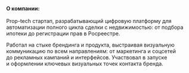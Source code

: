 **О&nbsp;компании:** <br><br> Prop-tech стартап, разрабатывающий цифровую платформу для автоматизации полного цикла сделки с&nbsp;недвижимостью: от&nbsp;подбора ипотеки до&nbsp;регистрации прав в&nbsp;Росреестре.

Работал на&nbsp;стыке брендинга и&nbsp;продукта, выстраивая визуальную коммуникацию по&nbsp;всем направлениям: от&nbsp;маркетинга и&nbsp;соцсетей до&nbsp;рекламных кампаний и&nbsp;интерфейсов. Участвовал в&nbsp;запуске и&nbsp;оформлении ключевых визуальных точек контакта бренда.